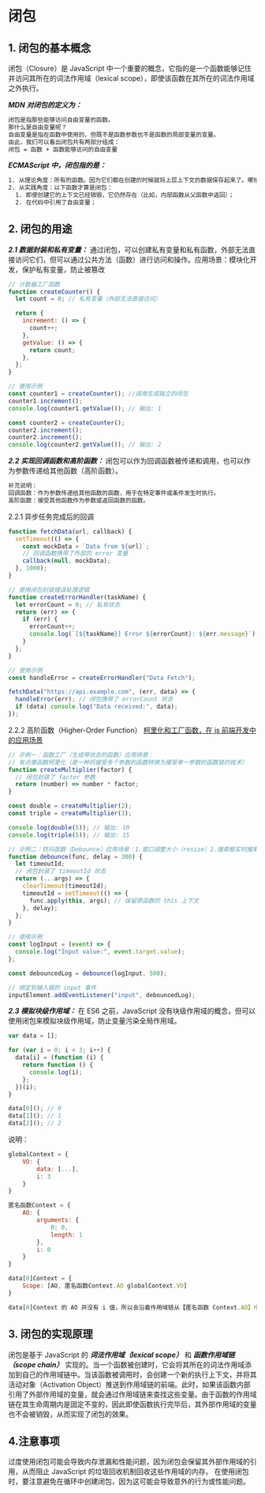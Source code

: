 # 闭包

## 1. 闭包的基本概念

闭包（Closure）是 JavaScript 中一个重要的概念，它指的是一个函数能够记住并访问其所在的词法作用域（lexical scope），即使该函数在其所在的词法作用域之外执行。

**_MDN 对闭包的定义为：_**

```txt
闭包是指那些能够访问自由变量的函数。
那什么是自由变量呢？
自由变量是指在函数中使用的，但既不是函数参数也不是函数的局部变量的变量。
由此，我们可以看出闭包共有两部分组成：
闭包 = 函数 + 函数能够访问的自由变量
```

**_ECMAScript 中，闭包指的是：_**

```txt
1. 从理论角度：所有的函数。因为它们都在创建的时候就将上层上下文的数据保存起来了。哪怕是简单的全局变量也是如此，因为函数中访问全局变量就相当于是在访问自由变量，这个时候使用最外层的作用域；
2. 从实践角度：以下函数才算是闭包：
  1. 即使创建它的上下文已经销毁，它仍然存在（比如，内部函数从父函数中返回）；
  2. 在代码中引用了自由变量；
```

## 2. 闭包的用途

**_2.1 数据封装和私有变量：_**
通过闭包，可以创建私有变量和私有函数，外部无法直接访问它们，但可以通过公共方法（函数）进行访问和操作。应用场景：模块化开发，保护私有变量，防止被篡改

```js
// 计数器工厂函数
function createCounter() {
  let count = 0; // 私有变量（外部无法直接访问）

  return {
    increment: () => {
      count++;
    },
    getValue: () => {
      return count;
    },
  };
}

// 使用示例
const counter1 = createCounter(); //调用生成独立的闭包
counter1.increment();
console.log(counter1.getValue()); // 输出: 1

const counter2 = createCounter();
counter2.increment();
counter2.increment();
console.log(counter2.getValue()); // 输出: 2
```

**_2.2 实现回调函数和高阶函数：_**
闭包可以作为回调函数被传递和调用，也可以作为参数传递给其他函数（高阶函数）。

```txt
补充说明：
回调函数：作为参数传递给其他函数的函数，用于在特定事件或条件发生时执行。
高阶函数：接受其他函数作为参数或返回函数的函数。
```

2.2.1 异步任务完成后的回调

```js
function fetchData(url, callback) {
  setTimeout(() => {
    const mockData = `Data from ${url}`;
    // 回调函数携带了外部的 error 变量
    callback(null, mockData);
  }, 1000);
}

// 使用闭包封装错误处理逻辑
function createErrorHandler(taskName) {
  let errorCount = 0; // 私有状态
  return (err) => {
    if (err) {
      errorCount++;
      console.log(`[${taskName}] Error ${errorCount}: ${err.message}`);
    }
  };
}

// 使用示例
const handleError = createErrorHandler("Data Fetch");

fetchData("https://api.example.com", (err, data) => {
  handleError(err); // 闭包携带了 errorCount 状态
  if (data) console.log("Data received:", data);
});
```

2.2.2 高阶函数（Higher-Order Function）
[柯里化和工厂函数，在 js 前端开发中的应用场景](https://www.cnblogs.com/zhwblackcat/p/18820199)

```js
// 示例一：函数工厂（生成带状态的函数）应用场景：
// 有点像函数柯里化（是一种将接受多个参数的函数转换为接受单一参数的函数链的技术）
function createMultiplier(factor) {
  // 闭包封装了 factor 参数
  return (number) => number * factor;
}

const double = createMultiplier(2);
const triple = createMultiplier(3);

console.log(double(5)); // 输出: 10
console.log(triple(5)); // 输出: 15

// 示例二：防抖函数（Debounce）应用场景：1.窗口调整大小（resize）2.搜索框实时搜索
function debounce(func, delay = 300) {
  let timeoutId;
  // 闭包封装了 timeoutId 状态
  return (...args) => {
    clearTimeout(timeoutId);
    timeoutId = setTimeout(() => {
      func.apply(this, args); // 保留原函数的 this 上下文
    }, delay);
  };
}

// 使用示例
const logInput = (event) => {
  console.log("Input value:", event.target.value);
};

const debouncedLog = debounce(logInput, 500);

// 绑定到输入框的 input 事件
inputElement.addEventListener("input", debouncedLog);
```

**_2.3 模拟块级作用域：_**
在 ES6 之前，JavaScript 没有块级作用域的概念，但可以使用闭包来模拟块级作用域，防止变量污染全局作用域。

```js
var data = [];

for (var i = 0; i < 3; i++) {
  data[i] = (function (i) {
    return function () {
      console.log(i);
    };
  })(i);
}

data[0](); // 0
data[1](); // 1
data[2](); // 2
```

说明：

```js
globalContext = {
    VO: {
        data: [...],
        i: 3
    }
}

匿名函数Context = {
    AO: {
        arguments: {
            0: 0,
            length: 1
        },
        i: 0
    }
}

data[0]Context = {
    Scope: [AO, 匿名函数Context.AO globalContext.VO]
}

data[0]Context 的 AO 并没有 i 值，所以会沿着作用域链从【匿名函数 Context.AO】中查找，这时候就会找 i 为 0，找到了就不会往 globalContext.VO 中查找了，即使 globalContext.VO 也有 i 的值(值为3)，所以打印的结果就是0。
```

## 3. 闭包的实现原理

闭包是基于 JavaScript 的 **_词法作用域（lexical scope）_** 和 **_函数作用域链（scope chain）_** 实现的。当一个函数被创建时，它会将其所在的词法作用域添加到自己的作用域链中。当该函数被调用时，会创建一个新的执行上下文，并将其活动对象（Activation Object）推送到作用域链的前端。此时，如果该函数内部引用了外部作用域的变量，就会通过作用域链来查找这些变量。由于函数的作用域链在其生命周期内是固定不变的，因此即使函数执行完毕后，其外部作用域的变量也不会被销毁，从而实现了闭包的效果。

## 4.注意事项

过度使用闭包可能会导致内存泄漏和性能问题，因为闭包会保留其外部作用域的引用，从而阻止 JavaScript 的垃圾回收机制回收这些作用域的内存。
在使用闭包时，要注意避免在循环中创建闭包，因为这可能会导致意外的行为或性能问题。
